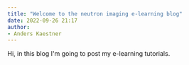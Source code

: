 ```yaml
---
title: "Welcome to the neutron imaging e-learning blog"
date: 2022-09-26 21:17
author:
- Anders Kaestner
---
```

Hi, in this blog I'm going to post my e-learning tutorials. 
